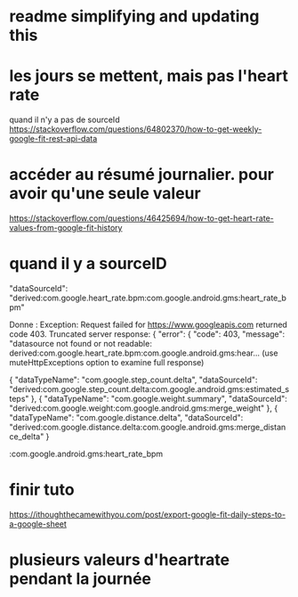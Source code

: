 # readme simplifying and updating this



# les jours se mettent, mais pas l'heart rate
quand il n'y a pas de sourceId
https://stackoverflow.com/questions/64802370/how-to-get-weekly-google-fit-rest-api-data


# accéder au résumé journalier. pour avoir qu'une seule valeur

https://stackoverflow.com/questions/46425694/how-to-get-heart-rate-values-from-google-fit-history


# quand il y a sourceID
"dataSourceId": "derived:com.google.heart_rate.bpm:com.google.android.gms:heart_rate_bpm"

Donne : Exception: Request failed for https://www.googleapis.com returned code 403. Truncated server response: { "error": { "code": 403, "message": "datasource not found or not readable: derived:com.google.heart_rate.bpm:com.google.android.gms:hear... (use muteHttpExceptions option to examine full response)

{
"dataTypeName": "com.google.step_count.delta",
"dataSourceId": "derived:com.google.step_count.delta:com.google.android.gms:estimated_steps"
},
{
"dataTypeName": "com.google.weight.summary",
"dataSourceId": "derived:com.google.weight:com.google.android.gms:merge_weight"
},
{
"dataTypeName": "com.google.distance.delta",
"dataSourceId": "derived:com.google.distance.delta:com.google.android.gms:merge_distance_delta"
}

:com.google.android.gms:heart_rate_bpm



# finir tuto
https://ithoughthecamewithyou.com/post/export-google-fit-daily-steps-to-a-google-sheet




# plusieurs valeurs d'heartrate pendant la journée